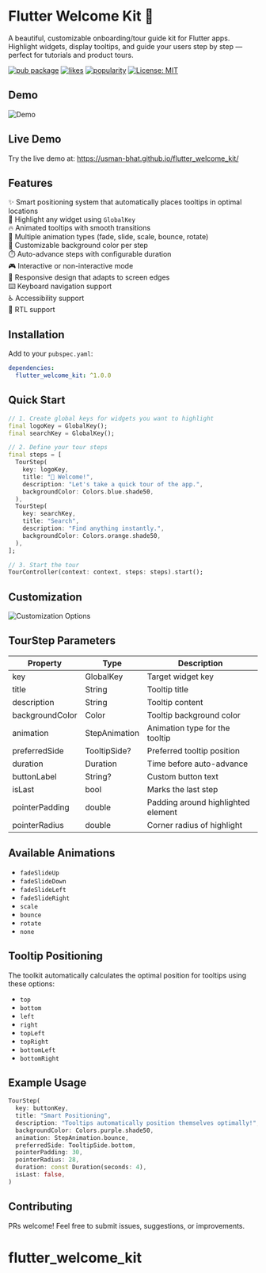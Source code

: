 # Flutter Welcome Kit 🎉

A beautiful, customizable onboarding/tour guide kit for Flutter apps. Highlight widgets, display tooltips, and guide your users step by step — perfect for tutorials and product tours.

[![pub package](https://img.shields.io/pub/v/flutter_welcome_kit.svg)](https://pub.dev/packages/flutter_welcome_kit)
[![likes](https://img.shields.io/pub/likes/flutter_welcome_kit)](https://pub.dev/packages/flutter_welcome_kit)
[![popularity](https://img.shields.io/pub/popularity/flutter_welcome_kit)](https://pub.dev/packages/flutter_welcome_kit)
[![License: MIT](https://img.shields.io/badge/license-MIT-blue.svg)](https://opensource.org/licenses/MIT)

## Demo

![Demo](doc/screenshots/demo.gif)

## Live Demo

Try the live demo at: https://usman-bhat.github.io/flutter_welcome_kit/

## Features

✨ Smart positioning system that automatically places tooltips in optimal locations  
🎯 Highlight any widget using `GlobalKey`  
🔥 Animated tooltips with smooth transitions  
🎨 Multiple animation types (fade, slide, scale, bounce, rotate)  
🌈 Customizable background color per step  
⏱️ Auto-advance steps with configurable duration  
🎮 Interactive or non-interactive mode  
📱 Responsive design that adapts to screen edges  
⌨️ Keyboard navigation support  
♿ Accessibility support  
📝 RTL support

## Installation

Add to your `pubspec.yaml`:

```yaml
dependencies:
  flutter_welcome_kit: ^1.0.0
```

## Quick Start

```dart
// 1. Create global keys for widgets you want to highlight
final logoKey = GlobalKey();
final searchKey = GlobalKey();

// 2. Define your tour steps
final steps = [
  TourStep(
    key: logoKey,
    title: "👋 Welcome!",
    description: "Let's take a quick tour of the app.",
    backgroundColor: Colors.blue.shade50,
  ),
  TourStep(
    key: searchKey,
    title: "Search",
    description: "Find anything instantly.",
    backgroundColor: Colors.orange.shade50,
  ),
];

// 3. Start the tour
TourController(context: context, steps: steps).start();
```

## Customization

![Customization Options](doc/screenshots/comp.jpg)


## TourStep Parameters

| Property | Type | Description |
|----------|------|-------------|
| key | GlobalKey | Target widget key |
| title | String | Tooltip title |
| description | String | Tooltip content |
| backgroundColor | Color | Tooltip background color |
| animation | StepAnimation | Animation type for the tooltip |
| preferredSide | TooltipSide? | Preferred tooltip position |
| duration | Duration | Time before auto-advance |
| buttonLabel | String? | Custom button text |
| isLast | bool | Marks the last step |
| pointerPadding | double | Padding around highlighted element |
| pointerRadius | double | Corner radius of highlight |

## Available Animations

- `fadeSlideUp`
- `fadeSlideDown`
- `fadeSlideLeft`
- `fadeSlideRight`
- `scale`
- `bounce`
- `rotate`
- `none`

## Tooltip Positioning

The toolkit automatically calculates the optimal position for tooltips using these options:

- `top`
- `bottom`
- `left`
- `right`
- `topLeft`
- `topRight`
- `bottomLeft`
- `bottomRight`

## Example Usage

```dart
TourStep(
  key: buttonKey,
  title: "Smart Positioning",
  description: "Tooltips automatically position themselves optimally!",
  backgroundColor: Colors.purple.shade50,
  animation: StepAnimation.bounce,
  preferredSide: TooltipSide.bottom,
  pointerPadding: 30,
  pointerRadius: 28,
  duration: const Duration(seconds: 4),
  isLast: false,
)
```


## Contributing

PRs welcome! Feel free to submit issues, suggestions, or improvements.
# flutter_welcome_kit
